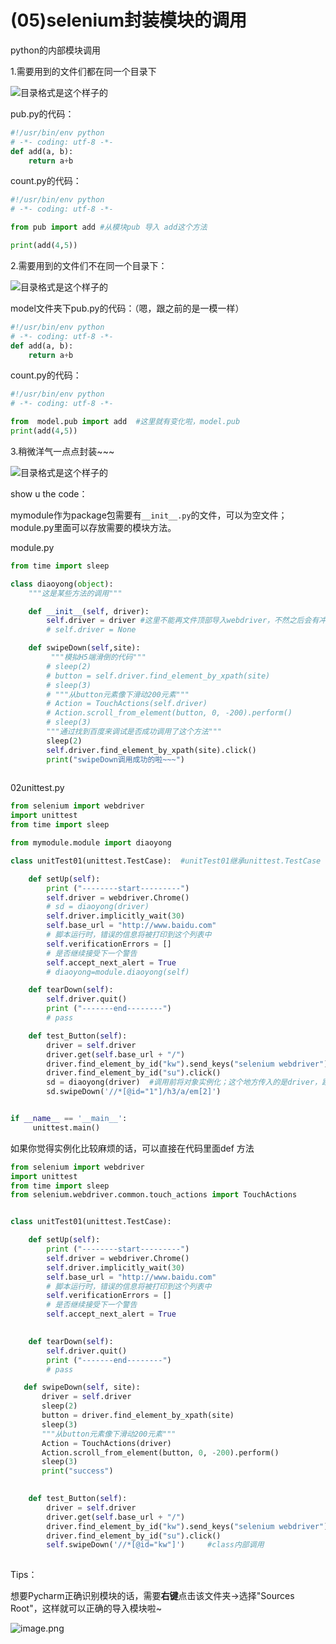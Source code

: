 # (05)selenium封装模块的调用

python的内部模块调用

1.需要用到的文件们都在同一个目录下



![目录格式是这个样子的](https://upload-images.jianshu.io/upload_images/1683050-fe2033642af789ca.png?imageMogr2/auto-orient/strip%7CimageView2/2/w/1240)

pub.py的代码：

```python
#!/usr/bin/env python
# -*- coding: utf-8 -*-
def add(a, b):
    return a+b
```

count.py的代码：

```python
#!/usr/bin/env python
# -*- coding: utf-8 -*-

from pub import add #从模块pub 导入 add这个方法

print(add(4,5))
```



2.需要用到的文件们不在同一个目录下：

![目录格式是这个样子的](https://upload-images.jianshu.io/upload_images/1683050-f1c99048e3d7e26a.png?imageMogr2/auto-orient/strip%7CimageView2/2/w/1240)

model文件夹下pub.py的代码：（嗯，跟之前的是一模一样）

```python
#!/usr/bin/env python
# -*- coding: utf-8 -*-
def add(a, b):
    return a+b
```

count.py的代码：

```python
#!/usr/bin/env python
# -*- coding: utf-8 -*-

from  model.pub import add  #这里就有变化啦，model.pub
print(add(4,5))

```

3.稍微洋气一点点封装~~~

![目录格式是这个样子的](https://upload-images.jianshu.io/upload_images/1683050-809e560b289209e6.png?imageMogr2/auto-orient/strip%7CimageView2/2/w/1240)

show u the code：

mymodule作为package包需要有`__init__.py`的文件，可以为空文件；module.py里面可以存放需要的模块方法。

module.py

```python
from time import sleep

class diaoyong(object):
    """这是某些方法的调用"""

    def __init__(self, driver):
        self.driver = driver #这里不能再文件顶部导入webdriver，不然之后会有冲突
        # self.driver = None

    def swipeDown(self,site):
         """模拟H5端滑倒的代码"""
        # sleep(2)
        # button = self.driver.find_element_by_xpath(site)
        # sleep(3)
        # """从button元素像下滑动200元素"""
        # Action = TouchActions(self.driver)
        # Action.scroll_from_element(button, 0, -200).perform()
        # sleep(3)
        """通过找到百度来调试是否成功调用了这个方法"""
        sleep(2)
        self.driver.find_element_by_xpath(site).click()
        print("swipeDown调用成功的啦~~~")
        

```

02unittest.py

```python
from selenium import webdriver
import unittest
from time import sleep

from mymodule.module import diaoyong

class unitTest01(unittest.TestCase):  #unitTest01继承unittest.TestCase

    def setUp(self):
        print ("--------start---------")
        self.driver = webdriver.Chrome()
        # sd = diaoyong(driver)
        self.driver.implicitly_wait(30)
        self.base_url = "http://www.baidu.com"
        # 脚本运行时，错误的信息将被打印到这个列表中
        self.verificationErrors = []
        # 是否继续接受下一个警告
        self.accept_next_alert = True
        # diaoyong=module.diaoyong(self)

    def tearDown(self):
        self.driver.quit()
        print ("-------end--------")
        # pass

    def test_Button(self):
        driver = self.driver
        driver.get(self.base_url + "/")
        driver.find_element_by_id("kw").send_keys("selenium webdriver")
        driver.find_element_by_id("su").click()
        sd = diaoyong(driver)  #调用前将对象实例化；这个地方传入的是driver，跟前面modle里面diaoyong对应
        sd.swipeDown('//*[@id="1"]/h3/a/em[2]')


if __name__ == '__main__':
     unittest.main()
```

如果你觉得实例化比较麻烦的话，可以直接在代码里面def 方法

```python
from selenium import webdriver
import unittest
from time import sleep
from selenium.webdriver.common.touch_actions import TouchActions


class unitTest01(unittest.TestCase):

    def setUp(self):
        print ("--------start---------")
        self.driver = webdriver.Chrome()
        self.driver.implicitly_wait(30)
        self.base_url = "http://www.baidu.com"
        # 脚本运行时，错误的信息将被打印到这个列表中
        self.verificationErrors = []
        # 是否继续接受下一个警告
        self.accept_next_alert = True
        

    def tearDown(self):
        self.driver.quit()
        print ("-------end--------")
        # pass

   def swipeDown(self, site):
       driver = self.driver
       sleep(2)
       button = driver.find_element_by_xpath(site)
       sleep(3)
       """从button元素像下滑动200元素"""
       Action = TouchActions(driver)
       Action.scroll_from_element(button, 0, -200).perform()
       sleep(3)
       print("success")
 

    def test_Button(self):
        driver = self.driver
        driver.get(self.base_url + "/")
        driver.find_element_by_id("kw").send_keys("selenium webdriver")
        driver.find_element_by_id("su").click()
        self.swipeDown('//*[@id="kw"]')     #class内部调用
        

```





Tips：

想要Pycharm正确识别模块的话，需要**右键**点击该文件夹->选择"Sources Root"，这样就可以正确的导入模块啦~

![image.png](https://upload-images.jianshu.io/upload_images/1683050-cee9bb3505335038.png?imageMogr2/auto-orient/strip%7CimageView2/2/w/1240)